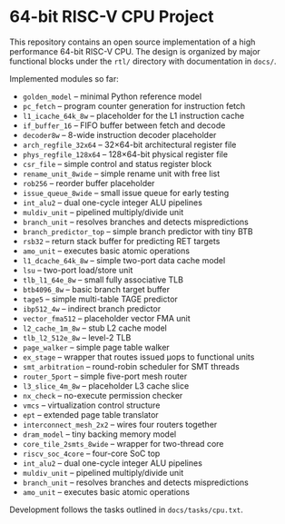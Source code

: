 # 64-bit RISC-V CPU Project

This repository contains an open source implementation of a high performance
64-bit RISC-V CPU. The design is organized by major functional blocks under the
`rtl/` directory with documentation in `docs/`.

Implemented modules so far:
- `golden_model` – minimal Python reference model
- `pc_fetch` – program counter generation for instruction fetch
- `l1_icache_64k_8w` – placeholder for the L1 instruction cache
- `if_buffer_16` – FIFO buffer between fetch and decode
- `decoder8w` – 8-wide instruction decoder placeholder
- `arch_regfile_32x64` – 32×64-bit architectural register file
- `phys_regfile_128x64` – 128×64-bit physical register file
- `csr_file` – simple control and status register block
- `rename_unit_8wide` – simple rename unit with free list
- `rob256` – reorder buffer placeholder
- `issue_queue_8wide` – small issue queue for early testing
- `int_alu2` – dual one-cycle integer ALU pipelines
- `muldiv_unit` – pipelined multiply/divide unit
- `branch_unit` – resolves branches and detects mispredictions
- `branch_predictor_top` – simple branch predictor with tiny BTB
- `rsb32` – return stack buffer for predicting RET targets
- `amo_unit` – executes basic atomic operations
- `l1_dcache_64k_8w` – simple two-port data cache model
- `lsu` – two-port load/store unit
- `tlb_l1_64e_8w` – small fully associative TLB
- `btb4096_8w` – basic branch target buffer
- `tage5` – simple multi-table TAGE predictor
- `ibp512_4w` – indirect branch predictor
- `vector_fma512` – placeholder vector FMA unit
- `l2_cache_1m_8w` – stub L2 cache model
- `tlb_l2_512e_8w` – level-2 TLB
- `page_walker` – simple page table walker
- `ex_stage` – wrapper that routes issued µops to functional units
- `smt_arbitration` – round-robin scheduler for SMT threads
- `router_5port` – simple five-port mesh router
- `l3_slice_4m_8w` – placeholder L3 cache slice
- `nx_check` – no-execute permission checker
- `vmcs` – virtualization control structure
- `ept` – extended page table translator
- `interconnect_mesh_2x2` – wires four routers together
- `dram_model` – tiny backing memory model
- `core_tile_2smts_8wide` – wrapper for two-thread core
- `riscv_soc_4core` – four-core SoC top
- `int_alu2` – dual one-cycle integer ALU pipelines
- `muldiv_unit` – pipelined multiply/divide unit
- `branch_unit` – resolves branches and detects mispredictions
- `amo_unit` – executes basic atomic operations

Development follows the tasks outlined in `docs/tasks/cpu.txt`.
